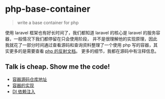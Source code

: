 # php-base-container

> write a base container for php

使用 laravel 框架也有好长时间了，我们都知道 laravel 的核心是 laravel 的服务容器，一般情况下我们都停留在只会使用阶段，
并不是很理解他的实现原理，因此我就花了一部分时间通过查看源码和查询资料整理了一个使用 php 写的容器，其实更多的是需要查看
[php 的反射文档](http://php.net/manual/zh/book.reflection.php)。 更多的细节，我都在源码中有注释信息。

## Talk is cheap. Show me the code!

- [容器源码仓库地址](https://github.com/pudongping/php-base-container)
- [容器的实现](./Container)
- [DI 依赖注入](./DependencyInjection)
